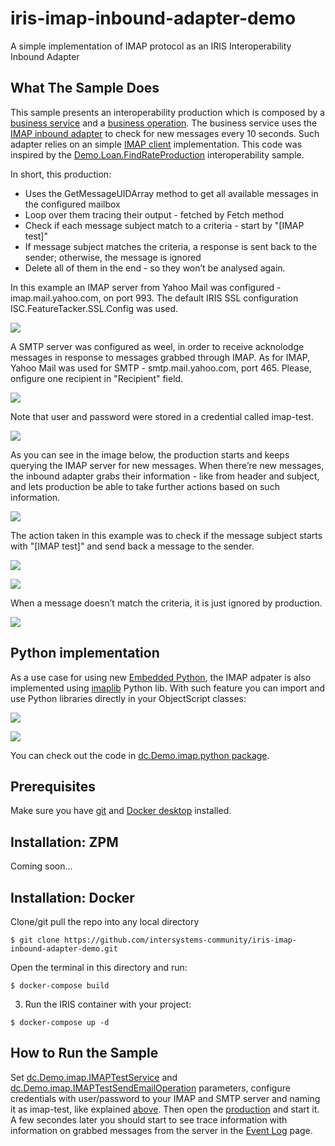# iris-imap-inbound-adapter-demo
A simple implementation of IMAP protocol as an IRIS Interoperability Inbound Adapter

## What The Sample Does
This sample presents an interoperability production which is composed by a [business service]() and a [business operation](). The business service uses the [IMAP inbound adapter](https://github.com/jrpereirajr/iris-imap-inbound-adapter-demo/blob/10a0e80ff7d3d7fe80b6447e682f541d380db4a3/src/dc/Demo/IMAPInboundAdapter.cls#L2) to check for new messages every 10 seconds. Such adapter relies on an simple [IMAP client](https://github.com/jrpereirajr/iris-imap-inbound-adapter-demo/blob/10a0e80ff7d3d7fe80b6447e682f541d380db4a3/src/dc/Demo/IMAP.cls#L4) implementation. This code was inspired by the [Demo.Loan.FindRateProduction](https://docs.intersystems.com/latest/csp/documatic/%25CSP.Documatic.cls?&LIBRARY=ENSDEMO&PRIVATE=1&CLASSNAME=Demo.Loan.FindRateProduction) interoperability sample.

In short, this production:
 - Uses the GetMessageUIDArray method to get all available messages in the configured mailbox
 - Loop over them tracing their output - fetched by Fetch method
 - Check if each message subject match to a criteria - start by "[IMAP test]"
 - If message subject matches the criteria, a response is sent back to the sender; otherwise, the message is ignored
 - Delete all of them in the end - so they won’t be analysed again.

In this example an IMAP server from Yahoo Mail was configured - imap.mail.yahoo.com, on port 993. The default IRIS SSL configuration ISC.FeatureTacker.SSL.Config was used.

![](https://raw.githubusercontent.com/jrpereirajr/iris-imap-inbound-adapter-demo/master/img/foc7gpuAKH.png)

A SMTP server was configured as weel, in order to receive acknolodge messages in response to messages grabbed through IMAP. As for IMAP, Yahoo Mail was used for SMTP - smtp.mail.yahoo.com, port 465. Please, onfigure one recipient in "Recipient" field.

![](https://raw.githubusercontent.com/jrpereirajr/iris-imap-inbound-adapter-demo/master/img/SAT6RbWBzl.png)

Note that user and password were stored in a credential called imap-test.

![](https://raw.githubusercontent.com/jrpereirajr/iris-imap-inbound-adapter-demo/master/img/brY9RdilYO.png)

As you can see in the image below, the production starts and keeps querying the IMAP server for new messages. When there’re new messages, the inbound adapter grabs their information - like from header and subject, and lets production be able to take further actions based on such information.

![](https://raw.githubusercontent.com/jrpereirajr/iris-imap-inbound-adapter-demo/master/img/mocptwDsOd.png)

The action taken in this example was to check if the message subject starts with "[IMAP test]" and send back a message to the sender.

![](https://raw.githubusercontent.com/jrpereirajr/iris-imap-inbound-adapter-demo/master/img/vUyVCCBQjr.png)

![](https://raw.githubusercontent.com/jrpereirajr/iris-imap-inbound-adapter-demo/master/img/xYeUVatYSA.png)

When a message doesn’t match the criteria, it is just ignored by production.

![](https://raw.githubusercontent.com/jrpereirajr/iris-imap-inbound-adapter-demo/master/img/tvG4umHC0T.png)

## Python implementation

As a use case for using new [Embedded Python](https://learning.intersystems.com/course/view.php?id=1572&ssoPass=1), the IMAP adpater is also implemented using [imaplib](https://docs.python.org/3/library/imaplib.html) Python lib. With such feature you can import and use Python libraries directly in your ObjectScript classes:

![](https://raw.githubusercontent.com/jrpereirajr/iris-imap-inbound-adapter/master/img/HVymozQWZf.png)

![](https://raw.githubusercontent.com/jrpereirajr/iris-imap-inbound-adapter/master/img/JCZ7EaWo3U.png)

You can check out the code in [dc.Demo.imap.python package](https://github.com/jrpereirajr/iris-imap-inbound-adapter/tree/master/src/dc/Demo/imap/python).

## Prerequisites
Make sure you have [git](https://git-scm.com/book/en/v2/Getting-Started-Installing-Git) and [Docker desktop](https://www.docker.com/products/docker-desktop) installed.

## Installation: ZPM
Coming soon...

## Installation: Docker
Clone/git pull the repo into any local directory

```
$ git clone https://github.com/intersystems-community/iris-imap-inbound-adapter-demo.git
```

Open the terminal in this directory and run:

```
$ docker-compose build
```

3. Run the IRIS container with your project:

```
$ docker-compose up -d
```

## How to Run the Sample
Set [dc.Demo.imap.IMAPTestService](https://github.com/jrpereirajr/iris-imap-inbound-adapter-demo/blob/master/src/dc/Demo/imap/IMAPTestService.cls) and [dc.Demo.imap.IMAPTestSendEmailOperation](https://github.com/jrpereirajr/iris-imap-inbound-adapter-demo/blob/master/src/dc/Demo/imap/IMAPTestSendEmailOperation.cls) parameters, configure credentials with user/password to your IMAP and SMTP server and naming it as imap-test, like explained [above](https://github.com/jrpereirajr/iris-imap-inbound-adapter-demo#what-the-sample-does). Then open the [production](http://localhost:52785/csp/irisapp/EnsPortal.ProductionConfig.zen?PRODUCTION=dc.Demo.imap.Production) and start it.
A few secondes later you should start to see trace information with information on grabbed messages from the server in the [Event Log](http://localhost:52785/csp/irisapp/EnsPortal.EventLog.zen) page.